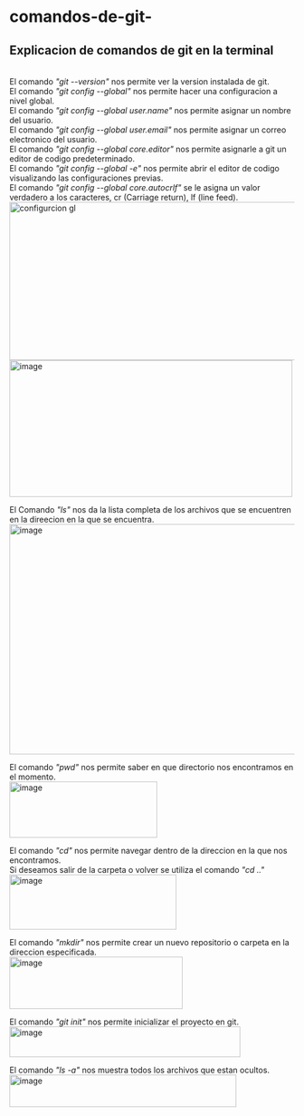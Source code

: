 # comandos-de-git-
<h2><b>Explicacion de comandos de git en la terminal</b></h2><br>
El comando <i>"git --version"</i> nos permite ver la version instalada de git.<br>
El comando <i>"git config --global"</i> nos permite hacer una configuracion a nivel global.<br>
El comando <i>"git config --global user.name"</i> nos permite asignar un nombre del usuario.<br>
El comando <i>"git config --global user.email"</i> nos permite asignar un correo electronico del usuario.<br>
El comando <i>"git config --global core.editor"</i> nos permite asignarle a git un editor de codigo predeterminado.<br>
El comando <i>"git config --global -e"</i> nos permite abrir el editor de codigo visualizando las configuraciones previas.<br>
El comando <i>"git config --global  core.autocrlf"</i> se le asigna un valor verdadero a los caracteres, cr (Carriage return), lf (line feed).<br>
<img width="536" height="279" alt="configurcion gl" src="https://github.com/user-attachments/assets/24e9e991-7093-41e5-babe-043ebd099956" />

<img width="500" height="241" alt="image" src="https://github.com/user-attachments/assets/8940b38b-531d-44af-8937-d2216ecc441d" />

El Comando <i>"ls"</i> nos da la lista completa de los archivos que se encuentren en la direecion en la que se encuentra.<br>
<img width="679" height="406" alt="image" src="https://github.com/user-attachments/assets/7b5c24ff-d099-4b20-b17c-9f70887e1b3e" />

El comando <i>"pwd"</i> nos permite saber en que directorio nos encontramos en el momento.<br>
<img width="261" height="99" alt="image" src="https://github.com/user-attachments/assets/8c3edcad-5d36-4cf3-bd30-e4e2928b93d8" />


El comando <i>"cd"</i> nos permite navegar dentro de la direccion en la que nos encontramos.<br>
Si deseamos salir de la carpeta o volver se utiliza el comando <i>"cd .."</i><br>
<img width="295" height="97" alt="image" src="https://github.com/user-attachments/assets/918b65c4-2482-4c49-a818-d564c0b6c096" />




El comando <i>"mkdir"</i> nos permite crear un nuevo repositorio o carpeta en la direccion especificada.<br>
<img width="306" height="92" alt="image" src="https://github.com/user-attachments/assets/7b07c96d-ba7d-499b-9385-1c6bffc9f0f6" />


El comando <i>"git init"</i> nos permite inicializar el proyecto en git.<br>
<img width="408" height="54" alt="image" src="https://github.com/user-attachments/assets/7b5ac7c5-b0a5-4cb6-8d48-82097269882f" />


El comando <i>"ls -a"</i> nos muestra todos los archivos que estan ocultos.<br>
<img width="401" height="57" alt="image" src="https://github.com/user-attachments/assets/8850b943-d05f-4a16-8ea3-a293ea17b14a" />



